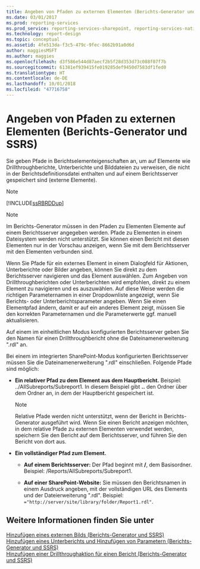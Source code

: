 ```yaml
---
title: Angeben von Pfaden zu externen Elementen (Berichts-Generator und SSRS) | Microsoft-Dokumentation
ms.date: 03/01/2017
ms.prod: reporting-services
ms.prod_service: reporting-services-sharepoint, reporting-services-native
ms.technology: report-design
ms.topic: conceptual
ms.assetid: 4fe513da-f3c5-479c-9fec-8662b91a0d6d
author: maggiesMSFT
ms.author: maggies
ms.openlocfilehash: d3f586e544d87aecf2b5f28d353d73c088f07f7b
ms.sourcegitcommit: 61381ef939415fe019285def9450d7583df1fed0
ms.translationtype: HT
ms.contentlocale: de-DE
ms.lasthandoff: 10/01/2018
ms.locfileid: "47716758"
---
```

# <a name="specifying-paths-to-external-items-report-builder-and-ssrs"></a>Angeben von Pfaden zu externen Elementen (Berichts-Generator und SSRS)
  Sie geben Pfade in Berichtselementeigenschaften an, um auf Elemente wie Drillthroughberichte, Unterberichte und Bilddateien zu verweisen, die nicht in der Berichtsdefinitionsdatei enthalten und auf einem Berichtsserver gespeichert sind (externe Elemente).  
  
> [!NOTE]  
>  [!INCLUDE[ssRBRDDup](../../includes/ssrbrddup-md.md)]  
  
> [!NOTE]  
>  Im Berichts-Generator müssen in den Pfaden zu Elementen Elemente auf einem Berichtsserver angegeben werden. Pfade zu Elementen in einem Dateisystem werden nicht unterstützt. Sie können einen Bericht mit diesen Elementen nur in der Vorschau anzeigen, wenn Sie mit dem Berichtsserver mit den Elementen verbunden sind.  
  
 Wenn Sie Pfade für ein externes Element in einem Dialogfeld für Aktionen, Unterberichte oder Bilder angeben, können Sie direkt zu dem Berichtsserver navigieren und das Element auswählen. Zum Angeben von Drillthroughberichten oder Unterberichten wird empfohlen, direkt zu einem Element zu navigieren und es auszuwählen. Auf diese Weise werden die richtigen Parameternamen in einer Dropdownliste angezeigt, wenn Sie Berichts- oder Unterberichtsparameter angeben. Wenn Sie einen Elementpfad ändern, damit er auf ein anderes Element zeigt, müssen Sie den korrekten Parameternamen und die Parameterwerte ggf. manuell aktualisieren.  
  
 Auf einem im einheitlichen Modus konfigurierten Berichtsserver geben Sie den Namen für einen Drillthroughbericht ohne die Dateinamenerweiterung ".rdl" an.  
  
 Bei einem im integrierten SharePoint-Modus konfigurierten Berichtsserver müssen Sie die Dateinamenerweiterung ".rdl" einschließen. Folgende Pfade sind möglich:  
  
-   **Ein relativer Pfad zu dem Element aus dem Hauptbericht.** Beispiel: ../AllSubreports/Subreport1. In diesem Beispiel gibt **..** den Ordner über dem Ordner an, in dem der Hauptbericht gespeichert ist.  
  
    > [!NOTE]  
    >  Relative Pfade werden nicht unterstützt, wenn der Bericht in Berichts-Generator ausgeführt wird. Wenn Sie einen Bericht anzeigen möchten, in dem relative Pfade zu externen Elementen verwendet werden, speichern Sie den Bericht auf dem Berichtsserver, und führen Sie den Bericht von dort aus.  
  
-   **Ein vollständiger Pfad zum Element.**  
  
    -   **Auf einem Berichtsserver:** Der Pfad beginnt mit **/**, dem Basisordner. Beispiel: /Reports/AllSubreports/Subreport1.  
  
    -   **Auf einer SharePoint-Website:** Sie müssen den Berichtsnamen in einem Ausdruck angeben, mit der vollständigen URL des Elements und der Dateierweiterung ".rdl". Beispiel: `="http://server/site/library/folder/Report1.rdl"`.  
  
## <a name="see-also"></a>Weitere Informationen finden Sie unter  
 [Hinzufügen eines externen Bilds &#40;Berichts-Generator und SSRS&#41;](../../reporting-services/report-design/add-an-external-image-report-builder-and-ssrs.md)   
 [Hinzufügen eines Unterberichts und Hinzufügen von Parametern (Berichts-Generator und SSRS)](../../reporting-services/report-design/add-a-subreport-and-parameters-report-builder-and-ssrs.md)   
 [Hinzufügen einer Drillthroughaktion für einen Bericht (Berichts-Generator und SSRS)](../../reporting-services/report-design/add-a-drillthrough-action-on-a-report-report-builder-and-ssrs.md)  
  
  
